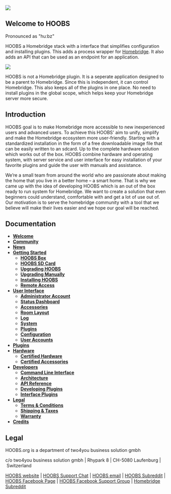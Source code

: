 ![](https://raw.githubusercontent.com/hoobs-org/HOOBS/master/docs/logo.png)
## Welcome to HOOBS
Pronounced as "huːbz"  

HOOBS a Homebridge stack with a interface that simplifies configuration and installing plugins. This adds a process wrapper for [Homebridge](https://github.com/nfarina/homebridge). It also adds an API that can be used as an endpoint for an application.

![](https://raw.githubusercontent.com/hoobs-org/HOOBS/master/docs/interface-light/accessories.png)

HOOBS is not a Homebridge plugin. It is a seperate application designed to be a parent to Homebridge. Since this is independent, it can control Homebridge. This also keeps all of the plugins in one place. No need to install plugins in the global scope, which helps keep your Homebridge server more secure.

## Introduction
HOOBS goal is to make Homebridge more accessible to new inexperienced users and advanced users. To achieve this HOOBS' aim to unify, simplify and make the Homebridge ecosystem more user-friendly.
Starting with a standardized installation in the form of a free downloadable image file that can be easily written to an sdcard. Up to the complete hardware solution which works out of the box.
HOOBS combine hardware and operating system, with server service and user interface for easy installation of your favorite plugins and guide the user with manuals and assistance.

We’re a small team from around the world who are passionate about making the home that you live in a better home – a smart home. That is why we came up with the idea of developing HOOBS which is an out of the box ready to run system for Homebridge. We want to create a solution that even beginners could understand, comfortable with and get a lot of use out of. Our motivation is to serve the homebridge community with a tool that we believe will make their lives easier and we hope our goal will be reached.

## Documentation
* [**Welcome**](https://github.com/hoobs-org/HOOBS/wiki)  
* [**Community**](https://github.com/hoobs-org/HOOBS/wiki/1.0-Community)
* [**News**](https://github.com/hoobs-org/HOOBS/wiki/1.1-News)  
* [**Getting Started**](https://github.com/hoobs-org/HOOBS/wiki/2.0-Getting-Started)
  * [**HOOBS Box**](https://github.com/hoobs-org/HOOBS/wiki/2.1-HOOBS-Box)
  * [**HOOBS SD Card**](https://github.com/hoobs-org/HOOBS/wiki/2.2-HOOBS-SD-Card)
  * [**Upgrading HOOBS**](https://github.com/hoobs-org/HOOBS/wiki/2.3-Upgrading-HOOBS)
  * [**Upgrading Manually**](https://github.com/hoobs-org/HOOBS/wiki/2.4-Upgrading-Manually)
  * [**Installing HOOBS**](https://github.com/hoobs-org/HOOBS/wiki/2.5-Installing-from-Scratch)
  * [**Remote Access**](https://github.com/hoobs-org/HOOBS/wiki/2.7-Remote-Access)
* [**User Interface**](https://github.com/hoobs-org/HOOBS/wiki/3.0-User-Interface)
  * [**Administrator Account**](https://github.com/hoobs-org/HOOBS/wiki/3.1-Administrator-Account)
  * [**Status Dashboard**](https://github.com/hoobs-org/HOOBS/wiki/3.2-Status-Dashboard)
  * [**Accessories**](https://github.com/hoobs-org/HOOBS/wiki/3.3-Accessories)
  * [**Room Layout**](https://github.com/hoobs-org/HOOBS/wiki/3.4-Room-Layout)
  * [**Log**](https://github.com/hoobs-org/HOOBS/wiki/3.5-Log)
  * [**System**](https://github.com/hoobs-org/HOOBS/wiki/3.6-System)
  * [**Plugins**](https://github.com/hoobs-org/HOOBS/wiki/3.7-Plugins)
  * [**Configuration**](https://github.com/hoobs-org/HOOBS/wiki/3.8-Configuration)
  * [**User Accounts**](https://github.com/hoobs-org/HOOBS/wiki/3.9-User-Accounts)
* [**Plugins**](https://github.com/hoobs-org/HOOBS/wiki/4.0-Plugins)
* [**Hardware**](https://github.com/hoobs-org/HOOBS/wiki/5.0-Hardware)
  * [**Certified Hardware**](https://github.com/hoobs-org/HOOBS/wiki/5.1-Certified-Hardware)
  * [**Certified Accessories**](https://github.com/hoobs-org/HOOBS/wiki/5.2-Certified-Accessories)
* [**Developers**](https://github.com/hoobs-org/HOOBS/wiki/6.0-Developers)
  * [**Command Line Interface**](https://github.com/hoobs-org/HOOBS/wiki/6.1-Command-Line-Interface)
  * [**Architecture**](https://github.com/hoobs-org/HOOBS/wiki/6.2-Architecture)
  * [**API Reference**](https://github.com/hoobs-org/HOOBS/wiki/6.3-API-Reference)
  * [**Developing Plugins**](https://github.com/hoobs-org/HOOBS/wiki/6.4-Developing-Plugins)
  * [**Interface Plugins**](https://github.com/hoobs-org/HOOBS/wiki/6.5-Interface-Plugins)
* [**Legal**](https://github.com/hoobs-org/HOOBS/wiki/7.0-Legal)
  * [**Terms & Conditions**](https://github.com/hoobs-org/HOOBS/wiki/7.1-Terms-and-Conditions)
  * [**Shipping & Taxes**](https://github.com/hoobs-org/HOOBS/wiki/7.2-Shipping-and-Taxes)
  * [**Warranty**](https://github.com/hoobs-org/HOOBS/wiki/7.3-Warranty)
* [**Credits**](https://github.com/hoobs-org/HOOBS/wiki/8.0-Credits)

## Legal
HOOBS.org is a department of two4you business solution gmbh

c/o two4you business solution gmbh | Rhypark 8 | CH-5080 Laufenburg | Switzerland

[HOOBS website](https://hoobs.org) | [HOOBS Support Chat](https://m.me/HOOBSofficial) | [HOOBS email](mailto:info@hoobs.org) | [HOOBS Subreddit](https://www.reddit.com/r/hoobs/) | [HOOBS Facebook Page](https://www.facebook.com/HOOBSofficial) | [HOOBS Facebook Support Group](https://www.facebook.com/groups/HOOBSorg/) | [Homebridge Subreddit](https://www.reddit.com/r/homebridge/) 
